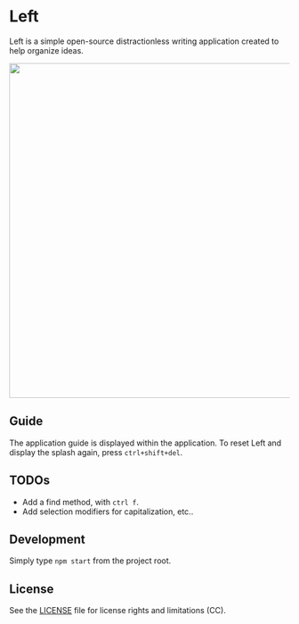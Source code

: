 # Left

Left is a simple open-source distractionless writing application created to help organize ideas. 

<img src='https://raw.githubusercontent.com/hundredrabbits/Left/master/PREVIEW.jpg' width="600"/>

## Guide

The application guide is displayed within the application. To reset Left and display the splash again, press `ctrl+shift+del`.

## TODOs

- Add a find method, with `ctrl f`.
- Add selection modifiers for capitalization, etc..

## Development

Simply type `npm start` from the project root.

## License

See the [LICENSE](LICENSE.md) file for license rights and limitations (CC).
